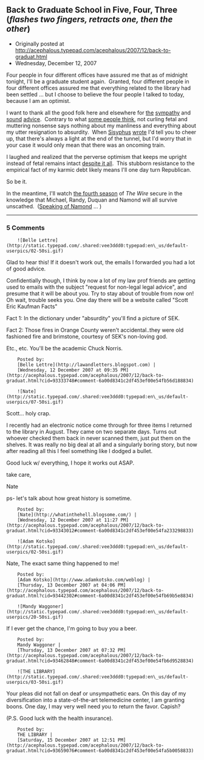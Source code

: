 ## Back to Graduate School in Five, Four, Three (<em>flashes two fingers, retracts one, then the other</em>)

 * Originally posted at http://acephalous.typepad.com/acephalous/2007/12/back-to-graduat.html
 * Wednesday, December 12, 2007



Four people in four different offices have assured me that as of midnight tonight, I'll be a graduate student again.  Granted, four different people in four different offices assured me that everything related to the library had been settled ... but I choose to believe the four people I talked to today, because I am an optimist.  

I want to thank all the good folk here and elsewhere for [the](http://waxbanks.typepad.com/blog/2007/12/talkin-stupid-r.html) [sympathy](http://foothillsofconfusion.blogspot.com/2007/12/few-good-links.html) and [sound](http://www.unfogged.com/archives/week\_2007\_12\_09.html#007917) [advice](http://lawandletters.blogspot.com/2007/12/isnt-there-some-denial-of-due-process.html).  Contrary to what [some people think](http://www.unfogged.com/archives/comments\_7917.html#714379), not curling fetal and muttering nonsense says nothing about my manliness and everything about my utter resignation to absurdity.  When [Sisyphus](http://academiccog.blogspot.com/) [wrote](http://acephalous.typepad.com/acephalous/2007/12/unbelievable-th.html#comment-93291704) 
I'd tell you to cheer up, that there's always a light at the end of the tunnel, but I'd worry that in
your case it would only mean that there was an oncoming train.

I laughed and realized that the perverse optimism that keeps me upright instead of fetal remains intact [despite it all](http://acephalous.typepad.com/acephalous/2007/12/unbelievable-th.html).  This stubborn resistance to the empirical fact of my karmic debt likely means I'll one day turn Republican.  

So be it.  

In the meantime, I'll watch [the fourth season](http://www.amazon.com/exec/obidos/ASIN/B000QXDJLI/diesekoschmar-20) of _The Wire_ secure in the knowledge that Michael, Randy, Duquan and Namond will all survive unscathed.  ([Speaking of Namond](http://acephalous.typepad.com/acephalous/2007/12/unbelievable-th.html#comment-93263664) ... ) 

		

* * *

### 5 Comments 

		

                
[]()

	

		![Belle Lettre](http://static.typepad.com/.shared:vee3ddd0:typepad:en\_us/default-userpics/02-50si.gif)
	

	

		

Glad to hear this! If it doesn't work out, the emails I forwarded you had a lot of good advice. 

Confidentially though, I think by now a lot of my law prof friends are getting used to emails with the subject "request for non-legal legal advice", and presume that it will be about you.  Try to stay about of trouble from now on!  Oh wait, trouble seeks you.  One day there will be a website called "Scott Eric Kaufman Facts"

Fact 1:  In the dictionary under "absurdity" you'll find a picture of SEK.

Fact 2:  Those fires in Orange County weren't accidental..they were old fashioned fire and brimstone, courtesy of SEK's non-loving god.

Etc., etc. You'll be the academic Chuck Norris.   

	

		Posted by:
		[Belle Lettre](http://lawandletters.blogspot.com) |
		[Wednesday, 12 December 2007 at 09:35 PM](http://acephalous.typepad.com/acephalous/2007/12/back-to-graduat.html?cid=93333748#comment-6a00d8341c2df453ef00e54fb56d188834)

[]()

	

		![Nate](http://static.typepad.com/.shared:vee3ddd0:typepad:en\_us/default-userpics/07-50si.gif)
	

	

		

Scott... holy crap. 

I recently had an electronic notice come through for three items I returned to the library in August. They came on two separate days. Turns out whoever checked them back in never scanned them, just put them on the shelves. It was really no big deal at all and a singularly boring story, but now after reading all this I feel something like I dodged a bullet. 

Good luck w/ everything, I hope it works out ASAP.

take care,  

Nate

ps- let's talk about how great history is sometime.

	

		Posted by:
		[Nate](http://whatinthehell.blogsome.com/) |
		[Wednesday, 12 December 2007 at 11:27 PM](http://acephalous.typepad.com/acephalous/2007/12/back-to-graduat.html?cid=93343012#comment-6a00d8341c2df453ef00e54fa233298833)

[]()

	

		![Adam Kotsko](http://static.typepad.com/.shared:vee3ddd0:typepad:en\_us/default-userpics/02-50si.gif)
	

	

		

Nate, The exact same thing happened to me!

	

		Posted by:
		[Adam Kotsko](http://www.adamkotsko.com/weblog) |
		[Thursday, 13 December 2007 at 04:06 PM](http://acephalous.typepad.com/acephalous/2007/12/back-to-graduat.html?cid=93442302#comment-6a00d8341c2df453ef00e54fb69b5e8834)

[]()

	

		![Mandy Waggoner](http://static.typepad.com/.shared:vee3ddd0:typepad:en\_us/default-userpics/20-50si.gif)
	

	

		

If I ever get the chance, I'm going to buy you a beer.

	

		Posted by:
		Mandy Waggoner |
		[Thursday, 13 December 2007 at 07:32 PM](http://acephalous.typepad.com/acephalous/2007/12/back-to-graduat.html?cid=93462848#comment-6a00d8341c2df453ef00e54fb6d9528834)

[]()

	

		![THE LIBRARY](http://static.typepad.com/.shared:vee3ddd0:typepad:en\_us/default-userpics/03-50si.gif)
	

	

		

Your pleas did not fall on deaf or unsympathetic ears. On this day of my diversification into a state-of-the-art telemedicine center, I am granting boons. One day, I may very well need you to return the favor. Capish?

(P.S. Good luck with the health insurance). 

	

		Posted by:
		THE LIBRARY |
		[Saturday, 15 December 2007 at 12:51 PM](http://acephalous.typepad.com/acephalous/2007/12/back-to-graduat.html?cid=93659076#comment-6a00d8341c2df453ef00e54fa5b0058833)

		

        